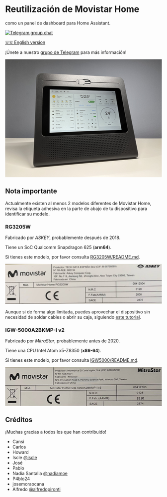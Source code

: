 # Reutilización de Movistar Home

como un panel de dashboard para Home Assistant.

[![Telegram group chat](https://img.shields.io/badge/Telegram-Group-blue.svg?logo=telegram)](https://t.me/movistar_home_hacking)

[🇺🇸 English version](README.en.md)

¡Únete a nuestro [grupo de Telegram](https://t.me/movistar_home_hacking) para más información!

![hass](assets/img/hass.jpg)

## Nota importante

Actualmente existen al menos 2 modelos diferentes de Movistar Home, revisa la etiqueta adhesiva en la parte de abajo de tu dispositivo para identificar su modelo.

### RG3205W

Fabricado por _ASKEY_, probablemente después de 2018.

Tiene un SoC Qualcomm Snapdragon 625 (**arm64**).

Si tienes este modelo, por favor consulta [RG3205W/README.md](RG3205W/README.md).

![label-RG3202W](assets/img/label-RG3205W.jpg)

Aunque si de forma algo limitada, puedes aprovechar el dispositivo sin necesidad de soldar cables o abrir su caja, siguiendo [este tutorial](RG3205W/rev5_howto.es.md).

### IGW-5000A2BKMP-I v2

Fabricado por _MitraStar_, probablemente antes de 2020.

Tiene una CPU Intel Atom x5-Z8350 (**x86-64**).

Si tienes este modelo, por favor consulta [IGW5000/README.md](IGW5000/README.md).

![label-IGW5000](assets/img/label-IGW5000.jpg)

## Créditos

¡Muchas gracias a todos los que han contribuido!

- Cansi
- Carlos
- Howard
- Iscle [@iscle](https://github.com/iscle)
- José
- Pablo
- Nadia Santalla [@nadiamoe](https://github.com/nadiamoe)
- P4blo24
- josemoraocana
- Alfredo [@alfredopironti](https://github.com/alfredopironti)
